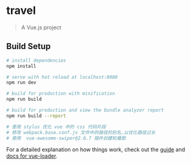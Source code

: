 # travel

> A Vue.js project

## Build Setup

``` bash
# install dependencies
npm install

# serve with hot reload at localhost:8080
npm run dev

# build for production with minification
npm run build

# build for production and view the bundle analyzer report
npm run build --report
```

``` bash
# 使用 stylus 优化 vue 中的 css 代码片段
# 修改 webpack.base.conf.js 文件中的路径的别名,以优化路径过长
# 使用  vue-awesome-swiper@2.6.7 插件创建轮播图
```

For a detailed explanation on how things work, check out the [guide](http://vuejs-templates.github.io/webpack/) and [docs for vue-loader](http://vuejs.github.io/vue-loader).

